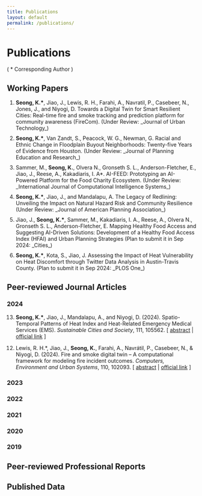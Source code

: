 ```yaml
---
title: Publications
layout: default
permalink: /publications/
---
```


<style>
    .abstractcollapsed {
        display: none; /* Ensures the element is hidden by default */
    }

    ol li {
        margin-bottom: 10px; /* Adjust the margin value as needed */
    }
</style>

# Publications
        
<p> ( * Corresponding Author ) </p>

## Working Papers
<ol>
    <li>
        <b>Seong, K.*</b>, Jiao, J., Lewis, R. H., Farahi, A., Navratil, P., Casebeer, N., Jones, J., and Niyogi, D.  Towards a Digital Twin for Smart Resilient Cities: Real-time fire and smoke tracking and prediction platform for community awareness (FireCom). (Under Review: _Journal of Urban Technology_)
    </li>
    <li>
        <b>Seong, K.*</b>, Van Zandt, S., Peacock, W. G., Newman, G. Racial and Ethnic Change in Floodplain Buyout Neighborhoods: Twenty-five Years of Evidence from Houston. (Under Review: _Journal of Planning Education and Research_)
    </li>
    <li>
        Sammer, M., <b>Seong, K.</b>, Olvera N., Gronseth S. L., Anderson-Fletcher, E., Jiao, J., Reese, A., Kakadiaris, I. A*. AI-FEED: Prototyping an AI-Powered Platform for the Food Charity Ecosystem. (Under Review: _International Journal of Computational Intelligence Systems_)
    </li>
    <li>
        <b>Seong, K.*</b>, Jiao, J., and Mandalapu, A. The Legacy of Redlining: Unveiling the Impact on Natural Hazard Risk and Community Resilience (Under Review: _Journal of American Planning Association_)
    </li>
    <li>   
        Jiao, J., <b>Seong, K.*</b>, Sammer, M., Kakadiaris, I. A., Reese, A., Olvera N., Gronseth S. L., Anderson-Fletcher, E. Mapping Healthy Food Access and Suggesting AI-Driven Solutions: Development of a Healthy Food Access Index (HFAI) and Urban Planning Strategies (Plan to submit it in Sep 2024: _Cities_)
    </li>
    <li>    
        <b>Seong, K.*</b>, Kota, S., Jiao, J. Assessing the Impact of Heat Vulnerability on Heat Discomfort through Twitter Data Analysis in Austin-Travis County. (Plan to submit it in Sep 2024: _PLOS One_)
</ol>

## Peer-reviewed Journal Articles  

### 2024 
<ol start="13">
    <li>
        <b>Seong, K.*</b>, Jiao, J., Mandalapu, A., and Niyogi, D. (2024). Spatio-Temporal Patterns of Heat Index and Heat-Related Emergency Medical Services (EMS). <i>Sustainable Cities and Society</i>, 111, 105562. [ <a href="javascript:void(0);" onclick="showdropinfo('Spatio-temporal2024')">abstract</a> | <a href="https://linkinghub.elsevier.com/retrieve/pii/S2210670724003883" target="_blank">official link</a> ]
    </li>
</ol>

<div id='Spatio-temporal2024' class="abstractcollapsed" style="display:none;">
    Despite growing concerns about heat waves due to climate change and their health impacts, there has been limited research on patterns of extreme heat during summertime and their association with heat-related Emergency Medical Services (EMS) incidents. This study examines spatiotemporal patterns of the heat index (HI) and its relationship to heat-related EMS incidents in Austin-Travis County, Texas, focusing on the summers of 2020 and 2021. Collecting 47,838 heat-related EMS incidence cases and aggregating them at the tract level (N = 290), the research employs spatiotemporal analysis, spatial autocorrelation, K-means clustering, and geographically weighted Poisson regression to identify disparities in heat-related health outcomes. Key findings indicate a significant correlation between high HI frequency and intensity and increased EMS incidents, particularly in East Austin, underscoring the area’s heightened vulnerability to heat. The study also reveals that heat vulnerability and urban growth patterns are closely linked to the incidence of heat-related illnesses, and its impact varies by region. These results emphasize the critical need for targeted heat resilience strategies in urban planning and emergency response. This research merges socio-economic and environmental data to offer insights into heat-related health risks, informing targeted public health policies and urban planning for more equitable and effective interventions.
    <br><br>
</div>

<ol start="12">
    <li>
        Lewis, R. H.*, Jiao, J., <b>Seong, K.</b>, Farahi, A., Navrátil, P., Casebeer, N., & Niyogi, D. (2024). Fire and smoke digital twin – A computational framework for modeling fire incident outcomes. <i>Computers, Environment and Urban Systems</i>, 110, 102093. [ <a href="javascript:void(0);" onclick="showdropinfo('FireDT2024')">abstract</a> | <a href="https://linkinghub.elsevier.com/retrieve/pii/S019897152400022X" target="_blank">official link</a> ]
    </li>
</ol>

<div id='FireDT2024' class="abstractcollapsed" style="display:none;">
    Fires and burning are the chief causes of particulate matter (PM2.5), a key measurement of air quality in communities and cities worldwide. This work develops a live fire tracking platform to show active reported fires from over twenty cities in the U.S., as well as predict their smoke paths and impacts on the air quality of regions within their range. Specifically, our close to real-time tracking and predictions culminates in a digital twin to protect public health and inform the public of fire and air quality risk. This tool tracks fire incidents in real-time, utilizes the 3D building footprints of Austin to simulate smoke outputs, and predicts fire incident smoke falloffs within the complex city environment. Results from this study include a complete fire and smoke digital twin model for Austin. We work in cooperation with the City of Austin Fire Department to ensure the accuracy of our forecast and also show that air quality sensor density within our cities cannot validate urban fire presence. We additionally release code and methodology to replicate these results for any city in the world. This work paves the path for similar digital twin models to be developed and deployed to better protect the health and safety of citizens.
    <br><br>
</div>









### 2023 

### 2022

### 2021


### 2020


### 2019



## Peer-reviewed Professional Reports 



## Published Data 







